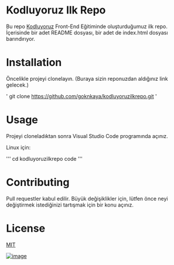 # Kodluyoruz Ilk Repo

Bu repo [Kodluyoruz](https://kodluyoruz.org/) Front-End Eğitiminde oluşturduğumuz ilk repo. İçerisinde bir adet README dosyası, bir adet de index.html dosyası barındırıyor.

# Installation

Öncelikle projeyi clonelayın. (Buraya sizin reponuzdan aldığınız link gelecek.)

' git clone https://github.com/goknkaya/kodluyoruzilkrepo.git '

# Usage

Projeyi cloneladıktan sonra Visual Studio Code programında açınız.

Linux için:

''' cd kodluyoruzilkrepo
code '''

# Contributing

Pull requestler kabul edilir. Büyük değişiklikler için, lütfen önce neyi değiştirmek istediğinizi tartışmak için bir konu açınız.

# License

[MIT](https://www.mit.edu/~amini/LICENSE.md)

[![image](https://r.resimlink.com/92Cf54RJqui1.png)](https://resimlink.com/92Cf54RJqui1)